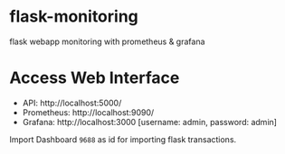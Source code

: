 # flask-monitoring
flask webapp monitoring with prometheus &amp; grafana

# Access Web Interface
  - API: http://localhost:5000/
  - Prometheus: http://localhost:9090/
  - Grafana: http://localhost:3000 [username: admin, password: admin]

Import Dashboard ```9688``` as id for importing flask transactions.

